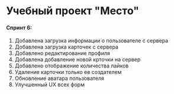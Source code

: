 # Учебный проект "Место"

#### Спринт 6:
1. Добавлена загрузка информации о пользователе с сервера
2. Добавлена загрузка карточек с сервера
3. Добавлено редактирование профиля
4. Добавлена добавление новой крточки на сервер
5. Добавлено отображение количества лайков
6. Удаление карточки только ее создателем
7. Обновление аватара пользователя
8. Улучшенный UX всех форм
